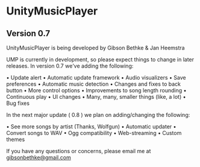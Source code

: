 UnityMusicPlayer
================
Version 0.7
---

UnityMusicPlayer is being developed by
Gibson Bethke & Jan Heemstra

UMP is currently in development, so please expect things to change in later releases.
In version 0.7 we've adding the following:

• Update alert
• Automatic update framework
• Audio visualizers
• Save preferences
• Automatic music detection
• Changes and fixes to back button
• More control options
• Improvements to song length rounding
• Continuous play
• UI changes
• Many, many, smaller things (like, a lot)
• Bug fixes

In the next major update ( 0.8 ) we plan on adding/changing the following:

• See more songs by artist (Thanks, Wolfgun)
• Automatic updater
• Convert songs to WAV
• Ogg compatibility
• Web-streaming
• Custom themes

If you have any questions or concerns, please email me at gibsonbethke@gmail.com
